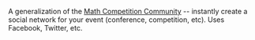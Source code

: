 A generalization of the [Math Competition Community]() -- instantly create a social network for your event (conference, competition, etc). Uses Facebook, Twitter, etc.
